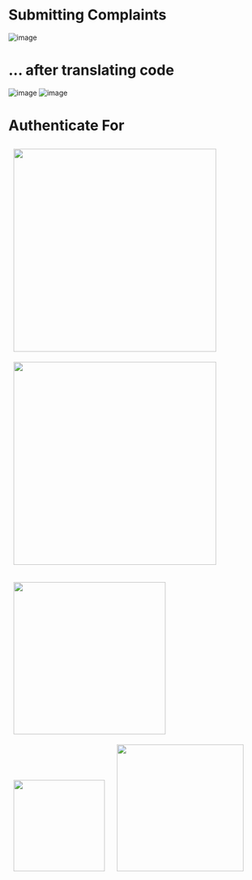 # Submitting Complaints

![image](https://user-images.githubusercontent.com/53918934/211744314-4bbfc728-4c4d-450e-8cf3-0911988e5b61.png)

# ... after translating code

![image](https://user-images.githubusercontent.com/53918934/211738838-35e8bbd6-1fff-4cd4-aeab-4e7105d69ce3.png)
![image](https://user-images.githubusercontent.com/53918934/211738993-27727f18-2ca9-4e86-95a8-a17a90c2417e.png)



# Authenticate For 

<img style="margin: 10px" src="https://user-images.githubusercontent.com/53918934/211737073-19799d14-470a-4c9d-a610-b2ed5f8a4251.png" height="400" /> <img style="margin: 10px" src="https://user-images.githubusercontent.com/53918934/211736962-04a3d76d-abca-49c9-b889-1a741907fc08.png" height="400" /> 


<img style="margin: 10px" src="https://user-images.githubusercontent.com/53918934/211744891-419ea887-ef2b-4622-9358-cdaeeab4940e.png" height="300" /> 

<img style="margin: 10px" src="https://user-images.githubusercontent.com/53918934/211735539-77d3c322-aa5d-4df0-8744-b4cdee688c47.png" height="180" /> 
<img style="margin: 10px" src="https://user-images.githubusercontent.com/53918934/211736249-0624d982-f8af-4537-83d0-52e70130919d.png" height="250" />


